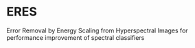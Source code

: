 # ERES
Error Removal by Energy Scaling from Hyperspectral Images for performance improvement of spectral classifiers

